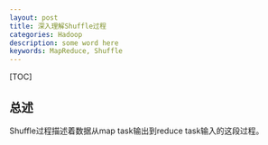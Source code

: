 ```yaml
---
layout: post
title: 深入理解Shuffle过程
categories: Hadoop
description: some word here
keywords: MapReduce, Shuffle
---
```


[TOC]

## 总述

Shuffle过程描述着数据从map task输出到reduce task输入的这段过程。 